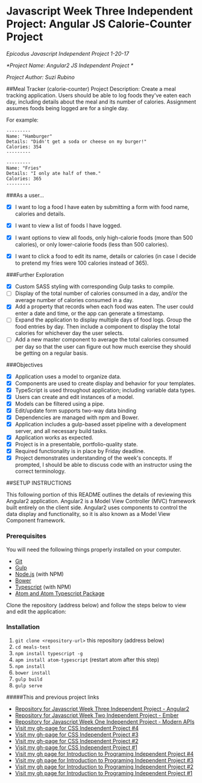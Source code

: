# Javascript Week Three Independent Project: Angular JS Calorie-Counter Project
_*Epicodus Javascript Independent Project 1-20-17*_

_*Project Name: Angular2 JS Independent Project *_

_*Project Author: Suzi Rubino*_

##Meal Tracker (calorie-counter) Project Description:
Create a meal tracking application. Users should be able to log foods they've eaten each day, including details about the meal and its number of calories. Assignment assumes foods being logged are for a single day.

For example:

```
---------
Name: "Hamburger"
Details: "Didn't get a soda or cheese on my burger!"
Calories: 354
---------

---------
Name: "Fries"
Details: "I only ate half of them."
Calories: 365
---------
```

###As a user...

- [x] I want to log a food I have eaten by submitting a form with food name, calories and details.
- [x] I want to view a list of foods I have logged.
- [x] I want options to view all foods, only high-calorie foods (more than 500 calories), or only lower-calorie foods (less than 500 calories).
- [x] I want to click a food to edit its name, details or calories (in case I decide to pretend my fries were 100 calories instead of 365).


###Further Exploration

- [x] Custom SASS styling with corresponding Gulp tasks to compile.
- [ ] Display of the total number of calories consumed in a day, and/or the average number of calories consumed in a day.
- [x] Add a property that records when each food was eaten. The user could enter a date and time, or the app can generate a timestamp.
- [ ] Expand the application to display multiple days of food logs. Group the food entries by day. Then include a component to display the total calories for whichever day the user selects.
- [ ] Add a new master component to average the total calories consumed per day so that the user can figure out how much exercise they should be getting on a regular basis.

###Objectives

- [x] Application uses a model to organize data.
- [x] Components are used to create display and behavior for your templates.
- [x] TypeScript is used throughout application; including variable data types.
- [x] Users can create and edit instances of a model.
- [x] Models can be filtered using a pipe.
- [x] Edit/update form supports two-way data binding
- [x] Dependencies are managed with npm and Bower.
- [x] Application includes a gulp-based asset pipeline with a development server, and all necessary build tasks.
- [x] Application works as expected.
- [x] Project is in a presentable, portfolio-quality state.
- [x] Required functionality is in place by Friday deadline.
- [x] Project demonstrates understanding of the week's concepts. If prompted, I should be able to discuss code with an instructor using the correct terminology.

##SETUP INSTRUCTIONS

This following portion of this README outlines the details of reviewing this Angular2 application. Angular2 is a Model View Controller (MVC) framework built entirely on the client side. Angular2 uses components to control the data display and functionality, so it is also known as a Model View Component framework.


### Prerequisites

You will need the following things properly installed on your computer.

* [Git](https://git-scm.com/)
* [Gulp](http://gulpjs.com/)
* [Node.js](https://nodejs.org/) (with NPM)
* [Bower](https://bower.io/)
* [Typescript](https://www.typescriptlang.org/) (with NPM)
* [Atom and Atom Typescript Package](https://atom.io/packages/atom-typescript/)

Clone the repository (address below) and follow the steps below to view and edit the application:

### Installation

1. `git clone <repository-url>` this repository (address below)
2. `cd meals-test`
3. `npm install typescript -g`
4. `apm install atom-typescript` (restart atom after this step)
5. `npm install`
6. `bower install`
7. `gulp build`
8. `gulp serve`


#####This and previous project links
* [Repository for Javascript Week Three Independent Project - Angular2](https://github.com/suzirubi/meals-test.git)
* [Repository for Javascript Week Two Independent Project - Ember](https://github.com/suzirubi/questions.git)
* [Repository for Javascript Week One Independent Project - Modern APIs](https://github.com/suzirubi/doctors.git)
* [Visit my gh-page for CSS Independent Project #4](https://rawgit.com/suzirubi/kerrWebCalendar/master/index.html)
* [Visit my gh-page for CSS Independent Project #3](https://rawgit.com/suzirubi/tarot/master/index.html)
* [Visit my gh-page for CSS Independent Project #2](https://rawgit.com/suzirubi/thinkGoogle/master/index.html)
* [Visit my gh-page for CSS Independent Project #1](https://rawgit.com/suzirubi/climbing/master/index.html)
* [Visit my gh page for Introduction to Programing Independent Project #4](https://rawgit.com/suzirubi/pizza/master/index.html)
* [Visit my gh page for Introduction to Programing Independent Project #3](https://rawgit.com/suzirubi/ping-pong/master/index.html)
* [Visit my gh page for Introduction to Programing Independent Project #2](https://rawgit.com/suzirubi/Independent-Project-Week-2/master/index.html)
* [Visit my gh page for Introduction to Programing Independent Project #1](https://rawgit.com/suzirubi/portfolioFix/master/index.html)
